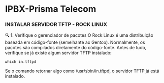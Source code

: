 # IPBX-Prisma Telecom

### INSTALAR SERVIDOR TFTP - ROCK LINUX ###

🔍 1. Verifique o gerenciador de pacotes
O Rock Linux é uma distribuição baseada em código-fonte (semelhante ao Gentoo). Normalmente, os pacotes são compilados diretamente do código-fonte. Antes de tudo, verifique se já existe algum servidor TFTP instalado:

    which in.tftpd

Se o comando retornar algo como /usr/sbin/in.tftpd, o servidor TFTP já está instalado.